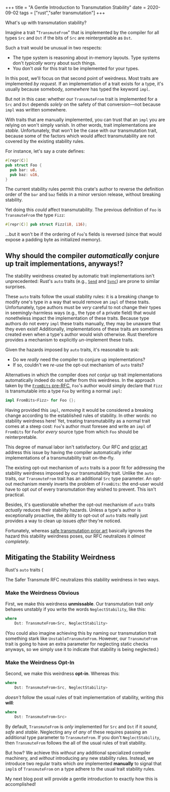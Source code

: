 +++
title = "A Gentle Introduction to Transmutation Stability"
date = 2020-09-02
tags = ["rust","safer transmutation"]
+++

What's up with transmutation stability?

<!-- more -->

Imagine a trait "`TransmuteFrom`" that is implemented by the compiler for all types `Src` and `Dst` if the bits of `Src` are reinterpretable as `Dst`.

Such a trait would be unusual in two respects:
  - The type system is reasoning about in-memory layouts. Type systems don't *typically* worry about such things.
  - You don't *ask* for this trait to be implemented for your types.

In this post, we'll focus on that second point of weirdness. Most traits are implemented *by request*. If an implementation of a trait exists for a type, it's usually because somebody, *somewhere* has typed the keyword `impl`.

But not in this case: whether our `TransmuteFrom` trait is implemented for a `Src` and `Dst` depends *solely* on the safety of that conversion—not because `impl` was written somewhere.

With traits that are manually implemented, you can trust that an `impl` you are relying on won't simply vanish. In other words, trait implementations are *stable*. Unfortunately, that won't be the case with our transmutation trait, because some of the factors which would affect transmutability are not covered by the existing stability rules.

For instance, let's say a crate defines:
```rust
#[repr(C)]
pub struct Foo {
  pub bar: u8,
  pub baz: u16,
}
```
The current stability rules permit this crate's author to reverse the definition order of the `bar` and `baz` fields in a minor version release, without breaking stability.

Yet doing this *could* affect transmutability. The previous definition of `Foo` is `TransmuteFrom` the type `Fizz`:
```rust
#[repr(C)] pub struct Fizz(i8, i16);
```
...but it won't be if the ordering of `Foo`'s fields is reversed (since that would expose a padding byte as initialized memory).


## Why should the compiler *automatically* conjure up trait implementations, anyways!?
The stability weirdness created by automatic trait implementations isn't unprecedented: Rust's `auto` traits (e.g., [`Send`](https://doc.rust-lang.org/std/marker/trait.Send.html) and [`Sync`](https://doc.rust-lang.org/std/marker/trait.Send.html)) are prone to similar surprises.

These `auto` traits follow the usual stability rules: it is a breaking change to modify one's type in a way that would remove an `impl` of these traits. Unfortunately, type authors must be *very* careful to not change their types in seemingly-harmless ways (e.g., the type of a private field) that would nonetheless impact the implementation of these traits. Because type authors do not every `impl` these traits manually, they may be unaware that they even exist! Additionally, implementations of these traits are sometimes created even when a type's author would wish otherwise. Rust therefore provides a mechanism to explicitly *un*-implement these traits.

Given the hazards imposed by `auto` traits, it's reasonable to ask:
  - Do we *really* need the compiler to conjure up implementations?
  - If so, couldn't we *re-use* the opt-out mechanism of `auto` traits?

Alternatives in which the compiler does *not* conjur up trait implementations automatically indeed do not suffer from this weirdness. In the approach taken by the [`FromBits` pre-RFC](https://internals.rust-lang.org/t/pre-rfc-frombits-intobits/7071), `Foo`'s author would simply declare that `Fizz` is transmutable into a type `Foo` by writing a normal `impl`:
```rust
impl FromBits<Fizz> for Foo {};
```
Having provided this `impl`, *removing* it would be considered a breaking change according to the established rules of stability. In other words: no stability weirdness here! Yet, treating transmutability as a normal trait comes at a steep cost: `Foo`'s author must foresee and write an `impl` of `FromBits` for `Foo`for *every* source type from which `Foo` should be reinterpretable.

This degree of manual labor isn't satisfactory. Our RFC and [prior art]((https://github.com/jswrenn/rfcs/blob/safer-transmute/text/0000-safer-transmute.md#automatic) ) address this issue by having the compiler automatically infer implementations of a transmutability trait on-the-fly.

The existing opt-out mechanism of `auto` traits is a poor fit for addressing the stability weirdness imposed by our transmutability trait. Unlike the `auto` traits, our `TransmuteFrom` trait has an additional `Src` type parameter. An opt-out mechanism merely inverts the problem of `FromBits`: the end-user would have to opt *out* of every transmutation they wished to prevent. This isn't practical.

Besides, it's questionable whether the opt-out mechanism of `auto` traits *actually* reduces their stability hazards. Unless a type's author is exceptionally proactive, the ability to opt-out of `auto` traits really just provides a way to clean up issues *after* they're noticed.

Fortunately, whereas [safe transmutation prior art](https://github.com/jswrenn/rfcs/blob/safer-transmute/text/0000-safer-transmute.md#stability-hazards) basically ignores the hazard this stability weirdness poses, our RFC neutralizes it *almost completely*.

## Mitigating the Stability Weirdness


Rust's `auto` traits (

The Safer Transmute RFC neutralizes this stability weirdness in two ways.

### Make the Weirdness Obvious

First, we make this weirdness **unmissable**. Our transmutation trait *only* behaves unstably if you write the words `NeglectStability`, like this:
```rust
where
    Dst: TransmuteFrom<Src, NeglectStability>
```
(You could also imagine achieving this by naming our transmutation trait something stark like `UnstableTransmuteFrom`. However, our `TransmuteFrom` trait is going to have an extra parameter for neglecting static checks anyways, so we simply use it to indicate that stability is being neglected.)

### Make the Weirdness Opt-In

Second, we make this weirdness **opt-in**. Whereas this:
```rust
where
    Dst: TransmuteFrom<Src, NeglectStability>
```
*doesn't* follow the usual rules of trait implementation of stability, writing *this* **will**:
```rust
where
    Dst: TransmuteFrom<Src>
```
By default, `TransmuteFrom` is *only* implemented for `Src` and `Dst` if it *sound*, *safe* and *stable*. Neglecting any of *any* of these requires passing an additional type parameter to `TransmuteFrom`. If you don't `NeglectStability`, then `TransmuteFrom` follows the all of the usual rules of trait stability.

But how? We achieve this *without* any additional specialized compiler machinery, and *without* introducing any new stability rules. Instead, we introduce two regular traits which *are* implemented **manually** to signal that `impl`s of `TransmuteFrom` on a type adhere to the usual trait stability rules.

My next blog post will provide a gentle introduction to exactly how this is accomplished!
